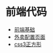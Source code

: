 # 前端代码

- [前端基础](https://github.com/Doorglazing/-code/tree/master/%E5%89%8D%E7%AB%AF)
- [外卖配置页面](https://github.com/Doorglazing/-code/tree/master/%E5%A4%96%E5%8D%96%E9%85%8D%E7%BD%AE%E9%A1%B5%E9%9D%A2)
- [css3正方形](https://github.com/Doorglazing/-code/tree/master/%E6%AD%A3%E6%96%B9%E5%BD%A2)
